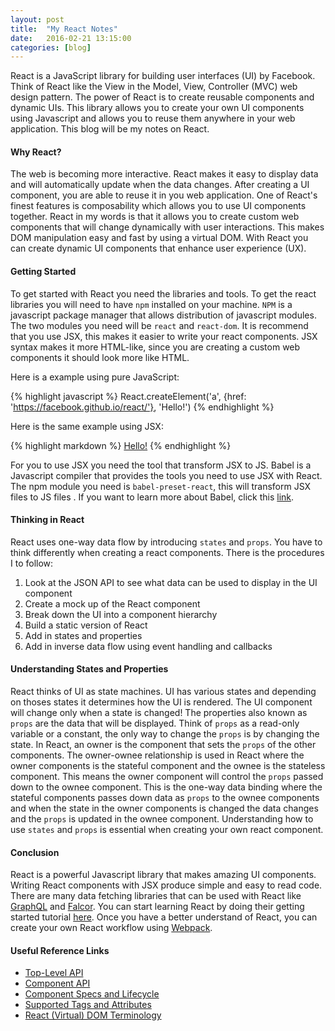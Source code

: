 ```yaml
---
layout: post
title:  "My React Notes"
date:   2016-02-21 13:15:00
categories: [blog]
---
```

React is a JavaScript library for building user interfaces (UI) by Facebook. 
Think of React like the View in the Model, View, Controller (MVC) web design 
pattern. The power of React is to create reusable components and dynamic UIs. 
This library allows you to create your own UI components using Javascript and 
allows you to reuse them anywhere in your web application. This blog will be 
my notes on React.

#### Why React?
The web is becoming more interactive. React makes it easy to display data and 
will automatically update when the data changes. After creating a 
UI component, you are able to reuse it in you web application. One of 
React's finest features is composability which allows you to use UI 
components together. React in my words is that it allows you to create custom 
web components that will change dynamically with user interactions. This makes 
DOM manipulation easy and fast by using a virtual DOM. With React you can create 
dynamic UI components that enhance user experience (UX).

#### Getting Started
To get started with React you need the libraries and tools. To get the react 
libraries you will need to have `npm` installed on your machine. `NPM` is a 
javascript package manager that allows distribution of javascript modules. The 
two modules you need will be `react` and `react-dom`. It is recommend that 
you use JSX, this makes it easier to write your 
react components. JSX syntax makes it more HTML-like, since you are creating 
a custom web components it should look more like HTML. 

Here is a example using pure JavaScript:

{% highlight javascript %}
  React.createElement('a', {href: 'https://facebook.github.io/react/'}, 'Hello!')
{% endhighlight %}

Here is the same example using JSX:

{% highlight markdown %}
  <a href="https://facebook.github.io/react/">Hello!</a>
{% endhighlight %}

For you to use JSX you need the tool that transform JSX to JS. Babel is a 
Javascript compiler that provides the tools you need to use JSX with React. 
The npm module you need is `babel-preset-react`, this will transform JSX files to JS files 
. If you want to learn more about Babel, click 
this <a href="http://babeljs.io/" target="_blank">link</a>.

#### Thinking in React
React uses one-way data flow by introducing `states` and `props`. You have to think 
differently when creating a react components. There is the procedures I to follow:

1. Look at the JSON API to see what data can be used to display in the UI component
2. Create a mock up of the React component
3. Break down the UI into a component hierarchy
4. Build a static version of React
5. Add in states and properties
6. Add in inverse data flow using event handling and callbacks

#### Understanding States and Properties
React thinks of UI as state machines. UI has various states and depending on thoses 
states it determines how the UI is rendered. The UI component will change only when a state 
is changed! The properties also known as `props` are the data that will be displayed. 
Think of `props` as a read-only variable or a constant, the only way to change the 
`props` is by changing the state. In React, an owner is the component that sets the `props` 
of the other components. The owner-ownee relationship is used in React where the owner 
components is the stateful component and the ownee is the stateless component. This means 
the owner component will control the `props` passed down to the ownee component. This is 
the one-way data binding where the stateful components passes down data as `props` to the 
ownee components and when the state in the owner components is changed the data changes and 
the `props` is updated in the ownee component. Understanding how to use `states` and `props` 
is essential when creating your own react component.

#### Conclusion
React is a powerful Javascript library that makes amazing UI components. Writing React components with JSX 
produce simple and easy to read code. There are many data fetching libraries that can be used with React like 
<a href="http://graphql.org/" target="_blank">GraphQL</a> and <a href="http://netflix.github.io/falcor/">Falcor</a>. You can 
start learning React by doing their getting started tutorial <a href="https://facebook.github.io/react/docs/tutorial.html">here</a>. 
Once you have a better understand of React, you can create your own React workflow 
using <a href="https://webpack.github.io/">Webpack</a>.

#### Useful Reference Links
* <a href="https://facebook.github.io/react/docs/top-level-api.html" target="_blank">Top-Level API</a>
* <a href="https://facebook.github.io/react/docs/component-api.html" target="_blank">Component API</a>
* <a href="https://facebook.github.io/react/docs/component-specs.html" target="_blank">Component Specs and Lifecycle</a>
* <a href="https://facebook.github.io/react/docs/tags-and-attributes.html" target="_blank">Supported Tags and Attributes</a>
* <a href="https://facebook.github.io/react/docs/glossary.html" target="_blank">React (Virtual) DOM Terminology</a>